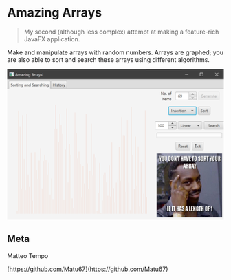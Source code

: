 # Amazing Arrays
> My second (although less complex) attempt at making a feature-rich JavaFX application.

Make and manipulate arrays with random numbers. Arrays are graphed; you are also able to sort and search these arrays using different algorithms.

![](header.png)

## Meta

Matteo Tempo

[https://github.com/Matu67](https://github.com/Matu67)
